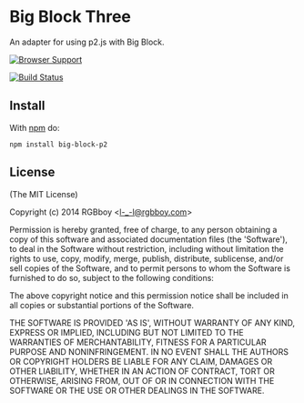 # Big Block Three

An adapter for using p2.js with Big Block.

[![Browser Support](https://ci.testling.com/rgbboy/big-block-p2.png)
](https://ci.testling.com/RGBboy/big-block-p2)

[![Build Status](https://secure.travis-ci.org/RGBboy/big-block-p2.png)](http://travis-ci.org/RGBboy/big-block-p2)

## Install

With [npm](http://npmjs.org) do:

```
npm install big-block-p2
```

## License 

(The MIT License)

Copyright (c) 2014 RGBboy &lt;l-_-l@rgbboy.com&gt;

Permission is hereby granted, free of charge, to any person obtaining
a copy of this software and associated documentation files (the
'Software'), to deal in the Software without restriction, including
without limitation the rights to use, copy, modify, merge, publish,
distribute, sublicense, and/or sell copies of the Software, and to
permit persons to whom the Software is furnished to do so, subject to
the following conditions:

The above copyright notice and this permission notice shall be
included in all copies or substantial portions of the Software.

THE SOFTWARE IS PROVIDED 'AS IS', WITHOUT WARRANTY OF ANY KIND,
EXPRESS OR IMPLIED, INCLUDING BUT NOT LIMITED TO THE WARRANTIES OF
MERCHANTABILITY, FITNESS FOR A PARTICULAR PURPOSE AND NONINFRINGEMENT.
IN NO EVENT SHALL THE AUTHORS OR COPYRIGHT HOLDERS BE LIABLE FOR ANY
CLAIM, DAMAGES OR OTHER LIABILITY, WHETHER IN AN ACTION OF CONTRACT,
TORT OR OTHERWISE, ARISING FROM, OUT OF OR IN CONNECTION WITH THE
SOFTWARE OR THE USE OR OTHER DEALINGS IN THE SOFTWARE.